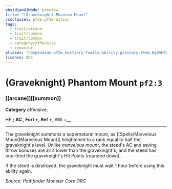 ```yaml
---
obsidianUIMode: preview
title: "(Graveknight) Phantom Mount"
cssclasses: pf2e,pf2e-action
tags:
  - trait/arcane
  - trait/summon
  - trait/common
  - category/offensive
  - remaster
aliases: "Compendium.pf2e.bestiary-family-ability-glossary.Item.BgbSHRdkGH7raOgA"
license: ORC
---
```

# (Graveknight) Phantom Mount `pf2:3`

### [[arcane]][[summon]]

**Category** offensive; 




HP __; AC __, Fort +__, Ref +__, Will +__

* * *

The graveknight summons a supernatural mount, as [[Spells/Marvelous Mount|Marvelous Mount]] heightened to a rank equal to half the graveknight's level. Unlike _marvelous mount_, the steed's AC and saving throw bonuses are all 4 lower than the graveknight's, and the steed has one-third the graveknight's Hit Points (rounded down).

If the steed is destroyed, the graveknight must wait 1 hour before using this ability again.

*Source: Pathfinder Monster Core*
*ORC*